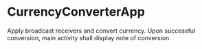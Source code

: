 # CurrencyConverterApp
Apply broadcast receivers and convert currency. Upon successful conversion, main activity shall display note of conversion.
